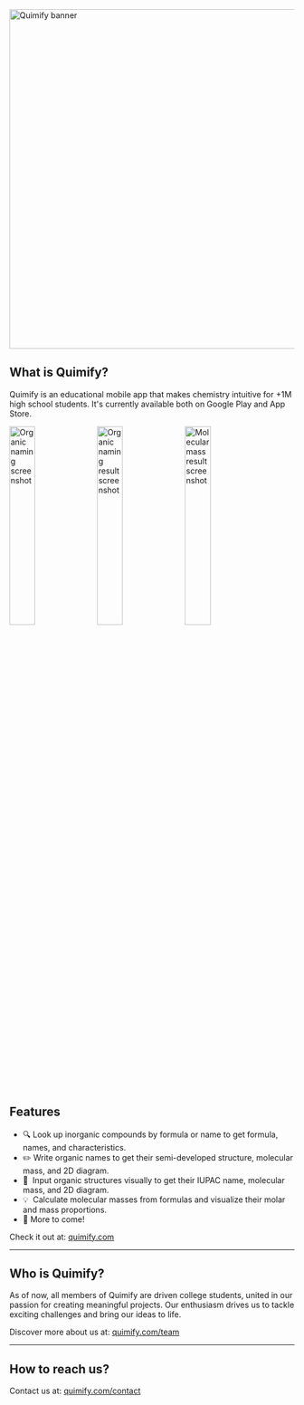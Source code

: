 <img src="https://raw.githubusercontent.com/quimifyapp/.github/main/profile/images/banner.png" width="600" alt="Quimify banner"/>

## What is Quimify?

Quimify is an educational mobile app that makes chemistry intuitive for +1M high school students.
It's currently available both on Google Play and App Store.

<div>
  <img src="https://raw.githubusercontent.com/quimifyapp/.github/main/profile/images/screenshot-1.jpg" width="30%" alt="Organic naming screenshot"/>
  <img src="https://raw.githubusercontent.com/quimifyapp/.github/main/profile/images/screenshot-2.jpg" width="30%" alt="Organic naming result screenshot"/>
  <img src="https://raw.githubusercontent.com/quimifyapp/.github/main/profile/images/screenshot-3.jpg" width="30%" alt="Molecular mass result screenshot"/>
</div>

## Features
- :mag: Look up inorganic compounds by formula or name to get formula, names, and characteristics.
- :pencil2: Write organic names to get their semi-developed structure, molecular mass, and 2D diagram.
- :calling:&nbsp; Input organic structures visually to get their IUPAC name, molecular mass, and 2D diagram.
- :bulb:&nbsp; Calculate molecular masses from formulas and visualize their molar and mass proportions.
- :tada: More to come!

Check it out at: [quimify.com](https://quimify.com/)

---

## Who is Quimify?

As of now, all members of Quimify are driven college students, united in our passion for creating meaningful projects. 
Our enthusiasm drives us to tackle exciting challenges and bring our ideas to life.

Discover more about us at: [quimify.com/team](https://quimify.com/team/)

---

## How to reach us?

Contact us at: [quimify.com/contact](https://quimify.com/contact/)
